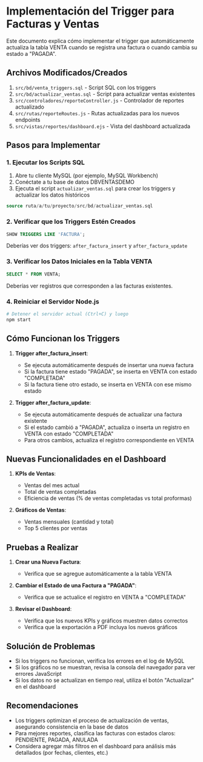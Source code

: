# Implementación del Trigger para Facturas y Ventas

Este documento explica cómo implementar el trigger que automáticamente actualiza la tabla VENTA cuando se registra una factura o cuando cambia su estado a "PAGADA".

## Archivos Modificados/Creados

1. `src/bd/venta_triggers.sql` - Script SQL con los triggers
2. `src/bd/actualizar_ventas.sql` - Script para actualizar ventas existentes
3. `src/controladores/reporteController.js` - Controlador de reportes actualizado
4. `src/rutas/reporteRoutes.js` - Rutas actualizadas para los nuevos endpoints
5. `src/vistas/reportes/dashboard.ejs` - Vista del dashboard actualizada

## Pasos para Implementar

### 1. Ejecutar los Scripts SQL

1. Abre tu cliente MySQL (por ejemplo, MySQL Workbench)
2. Conéctate a tu base de datos DBVENTASDEMO
3. Ejecuta el script `actualizar_ventas.sql` para crear los triggers y actualizar los datos históricos

```sql
source ruta/a/tu/proyecto/src/bd/actualizar_ventas.sql
```

### 2. Verificar que los Triggers Estén Creados

```sql
SHOW TRIGGERS LIKE 'FACTURA';
```

Deberías ver dos triggers: `after_factura_insert` y `after_factura_update`

### 3. Verificar los Datos Iniciales en la Tabla VENTA

```sql
SELECT * FROM VENTA;
```

Deberías ver registros que corresponden a las facturas existentes.

### 4. Reiniciar el Servidor Node.js

```bash
# Detener el servidor actual (Ctrl+C) y luego
npm start
```

## Cómo Funcionan los Triggers

1. **Trigger after_factura_insert**:
   - Se ejecuta automáticamente después de insertar una nueva factura
   - Si la factura tiene estado "PAGADA", se inserta en VENTA con estado "COMPLETADA"
   - Si la factura tiene otro estado, se inserta en VENTA con ese mismo estado

2. **Trigger after_factura_update**:
   - Se ejecuta automáticamente después de actualizar una factura existente
   - Si el estado cambió a "PAGADA", actualiza o inserta un registro en VENTA con estado "COMPLETADA"
   - Para otros cambios, actualiza el registro correspondiente en VENTA

## Nuevas Funcionalidades en el Dashboard

1. **KPIs de Ventas**:
   - Ventas del mes actual
   - Total de ventas completadas
   - Eficiencia de ventas (% de ventas completadas vs total proformas)

2. **Gráficos de Ventas**:
   - Ventas mensuales (cantidad y total)
   - Top 5 clientes por ventas

## Pruebas a Realizar

1. **Crear una Nueva Factura**:
   - Verifica que se agregue automáticamente a la tabla VENTA

2. **Cambiar el Estado de una Factura a "PAGADA"**:
   - Verifica que se actualice el registro en VENTA a "COMPLETADA"

3. **Revisar el Dashboard**:
   - Verifica que los nuevos KPIs y gráficos muestren datos correctos
   - Verifica que la exportación a PDF incluya los nuevos gráficos

## Solución de Problemas

- Si los triggers no funcionan, verifica los errores en el log de MySQL
- Si los gráficos no se muestran, revisa la consola del navegador para ver errores JavaScript
- Si los datos no se actualizan en tiempo real, utiliza el botón "Actualizar" en el dashboard

## Recomendaciones

- Los triggers optimizan el proceso de actualización de ventas, asegurando consistencia en la base de datos
- Para mejores reportes, clasifica las facturas con estados claros: PENDIENTE, PAGADA, ANULADA
- Considera agregar más filtros en el dashboard para análisis más detallados (por fechas, clientes, etc.)

